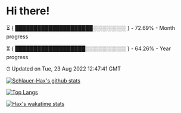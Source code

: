 # Hi there!

⏳ { █████████████████████░░░░░░░░░ } - 72.69% - Month progress

⏳ { ███████████████████░░░░░░░░░░░ } - 64.26% - Year progress

⏰ Updated on Tue, 23 Aug 2022 12:47:41 GMT


[![Schlauer-Hax's github stats](https://github-readme-stats.vercel.app/api?username=Schlauer-Hax&show_icons=true&theme=dark&count_private=true)](https://github.com/Schlauer-Hax)


[![Top Langs](https://github-readme-stats.vercel.app/api/top-langs/?username=Schlauer-Hax&layout=compact&theme=dark)](https://github.com/Schlauer-Hax?tab=repositories)


[![Hax's wakatime stats](https://github-readme-stats.vercel.app/api/wakatime?username=Hax&theme=dark)](https://wakatime.com/@Hax)

